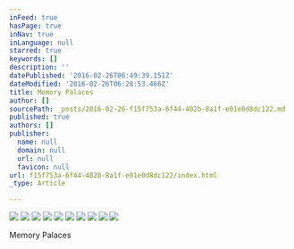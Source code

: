 ```yaml
---
inFeed: true
hasPage: true
inNav: true
inLanguage: null
starred: true
keywords: []
description: ''
datePublished: '2016-02-26T06:49:39.151Z'
dateModified: '2016-02-26T06:28:53.466Z'
title: Memory Palaces
author: []
sourcePath: _posts/2016-02-26-f15f753a-6f44-402b-8a1f-e01e0d8dc122.md
published: true
authors: []
publisher:
  name: null
  domain: null
  url: null
  favicon: null
url: f15f753a-6f44-402b-8a1f-e01e0d8dc122/index.html
_type: Article

---
```

![](https://the-grid-user-content.s3-us-west-2.amazonaws.com/7e96e105-fa02-477d-898a-cc369543b6d2.jpg)
![](https://the-grid-user-content.s3-us-west-2.amazonaws.com/5b8e0192-de02-4ad1-81e9-8e4a7da756c1.jpg)
![](https://the-grid-user-content.s3-us-west-2.amazonaws.com/4f7990fa-9cec-4ab0-8a29-361646a4b4fa.jpg)
![](https://the-grid-user-content.s3-us-west-2.amazonaws.com/dfbf1c28-d0a9-465e-8fda-481d3812b729.jpg)
![](https://the-grid-user-content.s3-us-west-2.amazonaws.com/b9743b17-d44e-47c3-b843-f3da6b971599.jpg)
![](https://the-grid-user-content.s3-us-west-2.amazonaws.com/87b9b150-9c27-4eec-8520-bbfa81efe5c9.jpg)
![](https://the-grid-user-content.s3-us-west-2.amazonaws.com/240e526f-96ef-45e4-be8d-14ec0ad23fe6.jpg)
![](https://the-grid-user-content.s3-us-west-2.amazonaws.com/4e5809ea-1a85-463c-8d66-d5245f574fcd.jpg)
![](https://the-grid-user-content.s3-us-west-2.amazonaws.com/157d7b99-0fd7-4004-8448-55c67966bec1.jpg)
![](https://the-grid-user-content.s3-us-west-2.amazonaws.com/099b236f-dc4e-4c62-b8b7-df4cda7eed41.jpg)

Memory Palaces